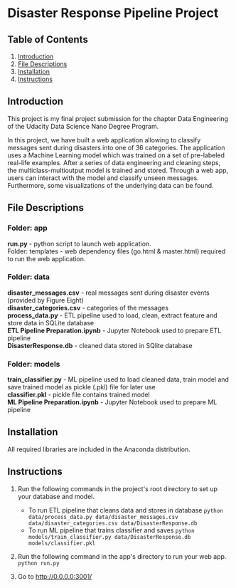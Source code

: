 # Disaster Response Pipeline Project
## Table of Contents
1. [Introduction](https://github.com/flstahl/udacity-disaster-response-pipeline#introduction)
2. [File Descriptions](https://github.com/flstahl/udacity-disaster-response-pipeline#file-descriptions)
3. [Installation](https://github.com/flstahl/udacity-disaster-response-pipeline#installation)
4. [Instructions](https://github.com/flstahl/udacity-disaster-response-pipeline#instructions)


## Introduction
This project is my final project submission for the chapter Data Engineering of the Udacity Data Science Nano Degree Program.

In this project, we have built a web application allowing to classify messages sent during disasters into one of 36 categories. The application uses a Machine Learning model which was trained on a set of pre-labeled real-life examples. 
After a series of data engineering and cleaning steps, the multiclass-multioutput model is trained and stored. Through a web app, users can interact with the model and classify unseen messages. Furthermore, some visualizations of the underlying data can be found.


## File Descriptions
### Folder: app
**run.py** - python script to launch web application.<br/>
Folder: templates - web dependency files (go.html & master.html) required to run the web application.

### Folder: data
**disaster_messages.csv** - real messages sent during disaster events (provided by Figure Eight)<br/>
**disaster_categories.csv** - categories of the messages<br/>
**process_data.py** - ETL pipeline used to load, clean, extract feature and store data in SQLite database<br/>
**ETL Pipeline Preparation.ipynb** - Jupyter Notebook used to prepare ETL pipeline<br/>
**DisasterResponse.db** - cleaned data stored in SQlite database

### Folder: models
**train_classifier.py** - ML pipeline used to load cleaned data, train model and save trained model as pickle (.pkl) file for later use<br/>
**classifier.pkl** - pickle file contains trained model<br/>
**ML Pipeline Preparation.ipynb** - Jupyter Notebook used to prepare ML pipeline

## Installation
All required libraries are included in the Anaconda distribution.

## Instructions
1. Run the following commands in the project's root directory to set up your database and model.

    - To run ETL pipeline that cleans data and stores in database
        `python data/process_data.py data/disaster_messages.csv data/disaster_categories.csv data/DisasterResponse.db`
    - To run ML pipeline that trains classifier and saves
        `python models/train_classifier.py data/DisasterResponse.db models/classifier.pkl`

2. Run the following command in the app's directory to run your web app.
    `python run.py`

3. Go to http://0.0.0.0:3001/

